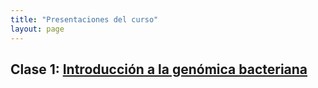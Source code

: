```yaml
---
title: "Presentaciones del curso"
layout: page
---
```


## Clase 1: [Introducción a la genómica bacteriana] 

[Introducción a la genómica bacteriana]:"Clase_1.pdf"
[jekyll-gh]:   https://github.com/jekyll/jekyll
[jekyll-talk]: https://talk.jekyllrb.com/

